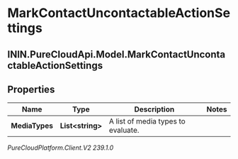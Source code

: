 # MarkContactUncontactableActionSettings

## ININ.PureCloudApi.Model.MarkContactUncontactableActionSettings

## Properties

|Name | Type | Description | Notes|
|------------ | ------------- | ------------- | -------------|
| **MediaTypes** | **List&lt;string&gt;** | A list of media types to evaluate. | |



_PureCloudPlatform.Client.V2 239.1.0_
